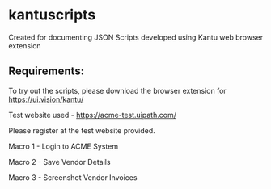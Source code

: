 # kantuscripts

Created for documenting JSON Scripts developed using Kantu web browser extension

## Requirements:

To try out the scripts, please download the browser extension for https://ui.vision/kantu/

Test website used - https://acme-test.uipath.com/

Please register at the test website provided.

Macro 1 - Login to ACME System

Macro 2 - Save Vendor Details

Macro 3 - Screenshot Vendor Invoices
